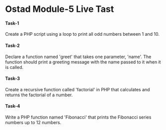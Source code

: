 # Ostad Module-5 Live Tast 

#### Task-1
Create a PHP script using a loop to print all odd numbers between 1 and 10.

#### Task-2
Declare a function named 'greet' that takes one parameter, 'name'. The function should print a greeting message with the name passed to it when it is called.

#### Task-3
Create a recursive function called 'factorial' in PHP that calculates and returns the factorial of a number.

#### Task-4
Write a PHP function named 'Fibonacci' that prints the Fibonacci series numbers up to 12 numbers.